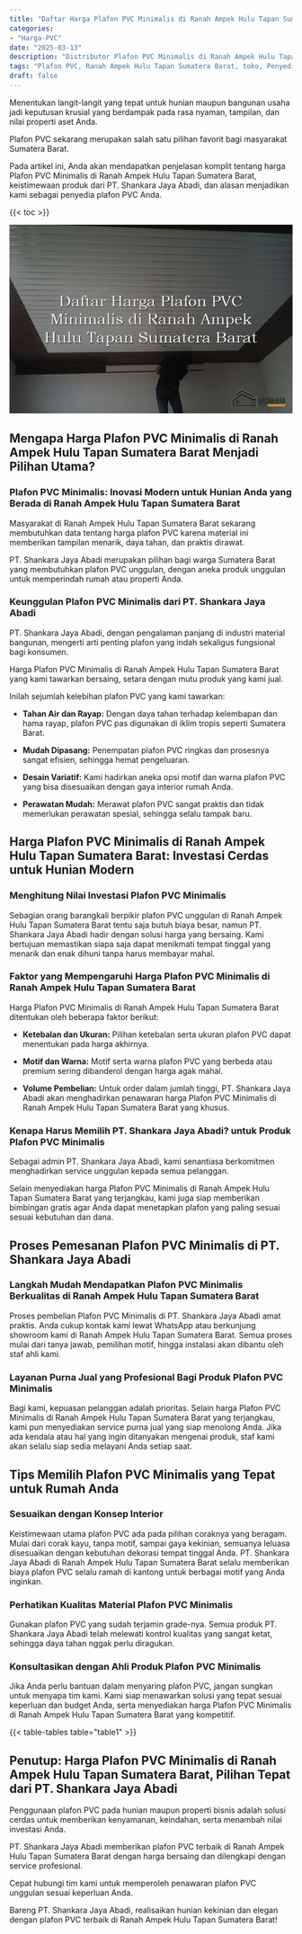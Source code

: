 ```yaml
---
title: "Daftar Harga Plafon PVC Minimalis di Ranah Ampek Hulu Tapan Sumatera Barat"
categories: 
- "Harga-PVC"
date: "2025-03-13"
description: "Distributor Plafon PVC Minimalis di Ranah Ampek Hulu Tapan Sumatera Barat bagi rumah, office, dan gerai. Material berkualitas, variasi motif, warna menarik, dengan layanan penempatan oleh tenaga ahli profesional dan kepastian resmi!|Layanan distribusi Plafon PVC Minimalis di Ranah Ampek Hulu Tapan Sumatera Barat untuk keperluan tempat tinggal, perkantoran, maupun toko, dengan produk terbaik dan instalasi oleh teknisi profesional serta kepastian resmi.|Alternatif Plafon PVC Minimalis di Ranah Ampek Hulu Tapan Sumatera Barat yang andal bagi hunian, kantor, dan ritel, bersama produk berkualitas dan pemasangan ditangani oleh tim ahli serta garansi resmi.|Penjualan Plafon PVC Minimalis di Ranah Ampek Hulu Tapan Sumatera Barat bagi hunian, perkantoran, dan toko, beserta material unggulan dan penempatan ditangani oleh tenaga ahli profesional, dilengkapi beserta jaminan resmi.}"
tags: "Plafon PVC, Ranah Ampek Hulu Tapan Sumatera Barat, toko, Penyedia, distributor"
draft: false
---
```


Menentukan langit-langit yang tepat untuk hunian maupun bangunan usaha jadi keputusan krusial yang berdampak pada rasa nyaman, tampilan, dan nilai properti aset Anda.

Plafon PVC sekarang merupakan salah satu pilihan favorit bagi masyarakat Sumatera Barat.

Pada artikel ini, Anda akan mendapatkan penjelasan komplit tentang harga Plafon PVC Minimalis di Ranah Ampek Hulu Tapan Sumatera Barat, keistimewaan produk dari PT. Shankara Jaya Abadi, dan alasan menjadikan kami sebagai penyedia plafon PVC Anda.

{{< toc >}}

![Daftar Harga Plafon PVC Minimalis di Ranah Ampek Hulu Tapan Sumatera Barat](/images/Harga-PVC/Daftar-Harga-Plafon-PVC-Minimalis-di-Ranah-Ampek-Hulu-Tapan-Sumatera-Barat.png)


## Mengapa Harga Plafon PVC Minimalis di Ranah Ampek Hulu Tapan Sumatera Barat Menjadi Pilihan Utama?

### Plafon PVC Minimalis: Inovasi Modern untuk Hunian Anda yang Berada di Ranah Ampek Hulu Tapan Sumatera Barat

Masyarakat di Ranah Ampek Hulu Tapan Sumatera Barat sekarang membutuhkan data tentang harga plafon PVC karena material ini memberikan tampilan menarik, daya tahan, dan praktis dirawat.

PT. Shankara Jaya Abadi merupakan pilihan bagi warga Sumatera Barat yang membutuhkan plafon PVC unggulan, dengan aneka produk unggulan untuk memperindah rumah atau properti Anda.

### Keunggulan Plafon PVC Minimalis dari PT. Shankara Jaya Abadi

PT. Shankara Jaya Abadi, dengan pengalaman panjang di industri material bangunan, mengerti arti penting plafon yang indah sekaligus fungsional bagi konsumen.

Harga Plafon PVC Minimalis di Ranah Ampek Hulu Tapan Sumatera Barat yang kami tawarkan bersaing, setara dengan mutu produk yang kami jual.

Inilah sejumlah kelebihan plafon PVC yang kami tawarkan:

- **Tahan Air dan Rayap:** Dengan daya tahan terhadap kelembapan dan hama rayap, plafon PVC pas digunakan di iklim tropis seperti Sumatera Barat.

- **Mudah Dipasang:** Penempatan plafon PVC ringkas dan prosesnya sangat efisien, sehingga hemat pengeluaran.

- **Desain Variatif:** Kami hadirkan aneka opsi motif dan warna plafon PVC yang bisa disesuaikan dengan gaya interior rumah Anda.

- **Perawatan Mudah:** Merawat plafon PVC sangat praktis dan tidak memerlukan perawatan spesial, sehingga selalu tampak baru.

## Harga Plafon PVC Minimalis di Ranah Ampek Hulu Tapan Sumatera Barat: Investasi Cerdas untuk Hunian Modern

### Menghitung Nilai Investasi Plafon PVC Minimalis

Sebagian orang barangkali berpikir plafon PVC unggulan di Ranah Ampek Hulu Tapan Sumatera Barat tentu saja butuh biaya besar, namun PT. Shankara Jaya Abadi hadir dengan solusi harga yang bersaing. Kami bertujuan memastikan siapa saja dapat menikmati tempat tinggal yang menarik dan enak dihuni tanpa harus membayar mahal.

### Faktor yang Mempengaruhi Harga Plafon PVC Minimalis di Ranah Ampek Hulu Tapan Sumatera Barat

Harga Plafon PVC Minimalis di Ranah Ampek Hulu Tapan Sumatera Barat ditentukan oleh beberapa faktor berikut:

- **Ketebalan dan Ukuran:** Pilihan ketebalan serta ukuran plafon PVC dapat menentukan pada harga akhirnya.

- **Motif dan Warna:** Motif serta warna plafon PVC yang berbeda atau premium sering dibanderol dengan harga agak mahal.

- **Volume Pembelian:** Untuk order dalam jumlah tinggi, PT. Shankara Jaya Abadi akan menghadirkan penawaran harga Plafon PVC Minimalis di Ranah Ampek Hulu Tapan Sumatera Barat yang khusus.

### Kenapa Harus Memilih PT. Shankara Jaya Abadi? untuk Produk Plafon PVC Minimalis

Sebagai admin PT. Shankara Jaya Abadi, kami senantiasa berkomitmen menghadirkan service unggulan kepada semua pelanggan.

Selain menyediakan harga Plafon PVC Minimalis di Ranah Ampek Hulu Tapan Sumatera Barat yang terjangkau, kami juga siap memberikan bimbingan gratis agar Anda dapat menetapkan plafon yang paling sesuai sesuai kebutuhan dan dana.

## Proses Pemesanan Plafon PVC Minimalis di PT. Shankara Jaya Abadi

### Langkah Mudah Mendapatkan Plafon PVC Minimalis Berkualitas di Ranah Ampek Hulu Tapan Sumatera Barat

Proses pembelian Plafon PVC Minimalis di PT. Shankara Jaya Abadi amat praktis. Anda cukup kontak kami lewat WhatsApp atau berkunjung showroom kami di Ranah Ampek Hulu Tapan Sumatera Barat. Semua proses mulai dari tanya jawab, pemilihan motif, hingga instalasi akan dibantu oleh staf ahli kami.

### Layanan Purna Jual yang Profesional Bagi Produk Plafon PVC Minimalis

Bagi kami, kepuasan pelanggan adalah prioritas. Selain harga Plafon PVC Minimalis di Ranah Ampek Hulu Tapan Sumatera Barat yang terjangkau, kami pun menyediakan service purna jual yang siap menolong Anda. Jika ada kendala atau hal yang ingin ditanyakan mengenai produk, staf kami akan selalu siap sedia melayani Anda setiap saat.

## Tips Memilih Plafon PVC Minimalis yang Tepat untuk Rumah Anda

### Sesuaikan dengan Konsep Interior

Keistimewaan utama plafon PVC ada pada pilihan coraknya yang beragam. Mulai dari corak kayu, tanpa motif, sampai gaya kekinian, semuanya leluasa disesuaikan dengan kebutuhan dekorasi tempat tinggal Anda. PT. Shankara Jaya Abadi di Ranah Ampek Hulu Tapan Sumatera Barat selalu memberikan biaya plafon PVC selalu ramah di kantong untuk berbagai motif yang Anda inginkan.

### Perhatikan Kualitas Material Plafon PVC Minimalis

Gunakan plafon PVC yang sudah terjamin grade-nya. Semua produk PT. Shankara Jaya Abadi telah melewati kontrol kualitas yang sangat ketat, sehingga daya tahan nggak perlu diragukan.

### Konsultasikan dengan Ahli Produk Plafon PVC Minimalis

Jika Anda perlu bantuan dalam menyaring plafon PVC, jangan sungkan untuk menyapa tim kami. Kami siap menawarkan solusi yang tepat sesuai keperluan dan budget Anda, serta menyediakan harga Plafon PVC Minimalis di Ranah Ampek Hulu Tapan Sumatera Barat yang kompetitif.

{{< table-tables table="table1" >}}

## Penutup: Harga Plafon PVC Minimalis di Ranah Ampek Hulu Tapan Sumatera Barat, Pilihan Tepat dari PT. Shankara Jaya Abadi

Penggunaan plafon PVC pada hunian maupun properti bisnis adalah solusi cerdas untuk memberikan kenyamanan, keindahan, serta menambah nilai investasi Anda.

PT. Shankara Jaya Abadi memberikan plafon PVC terbaik di Ranah Ampek Hulu Tapan Sumatera Barat dengan harga bersaing dan dilengkapi dengan service profesional.

Cepat hubungi tim kami untuk memperoleh penawaran plafon PVC unggulan sesuai keperluan Anda.

Bareng PT. Shankara Jaya Abadi, realisaikan hunian kekinian dan elegan dengan plafon PVC terbaik di Ranah Ampek Hulu Tapan Sumatera Barat!